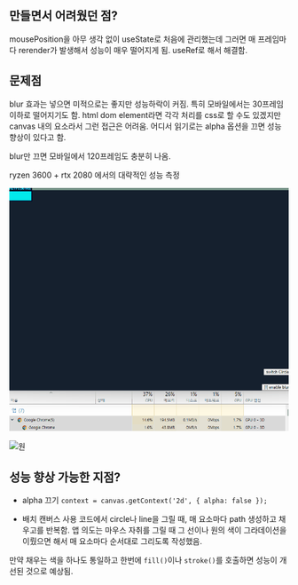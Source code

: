 ## 만들면서 어려웠던 점?
mousePosition을 아무 생각 없이 useState로 처음에 관리했는데 그러면 매 프레임마다 rerender가 발생해서 성능이 매우 떨어지게 됨. useRef로 해서 해결함.



## 문제점

blur 효과는 넣으면 미적으로는 좋지만 성능하락이 커짐. 특히 모바일에서는 30프레임 이하로 떨어지기도 함. html dom element라면 각각 처리를 css로 할 수도 있겠지만 canvas 내의 요소라서 그런 접근은 어려움. 어디서 읽기로는 alpha 옵션을 끄면 성능 향상이 있다고 함.

blur만 끄면 모바일에서 120프레임도 충분히 나옴.

ryzen 3600 + rtx 2080 에서의 대략적인 성능 측정

![선](./gpu_usage_line.gif)

![원](./gpu_usage_circle.gif)


## 성능 향상 가능한 지점?
- alpha 끄기
`context = canvas.getContext('2d', { alpha: false });`

- 배치 캔버스 사용
코드에서 circle나 line을 그릴 때, 매 요소마다 path 생성하고 채우고를 반복함. 앱 의도는 마우스 자취를 그릴 때 그 선이나 원의 색이 그라데이션을 이뤘으면 해서 매 요소마다 순서대로 그리도록 작성했음.

만약 채우는 색을 하나도 통일하고 한번에 `fill()`이나 `stroke()`를 호출하면 성능이 개선된 것으로 예상됨.

